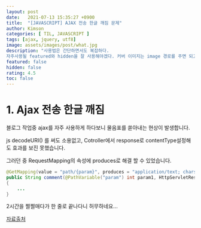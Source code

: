 ```yaml
---
layout: post
date:   2021-07-13 15:35:27 +0900
title:  "[JAVASCRIPT] AJAX 전송 한글 깨짐 문제"
author: Kimson
categories: [ TIL, JAVASCRIPT ]
tags: [ajax, jquery, utf8]
image: assets/images/post/what.jpg
description: "사용법은 간단하면서도 복잡하다.
자주사용될 featured와 hidden을 잘 사용해야겠다. 커버 이미지는 image 경로를 주면 되고, hidden이지만 featured에 띄울 수도 있다."
featured: false
hidden: false
rating: 4.5
toc: false
---
```


# 1. Ajax 전송 한글 깨짐

블로그 작업중 ajax를 자주 사용하게 하다보니 물음표를 쏟아내는 현상이 발생합니다.

js decodeURI() 를 써도 소용없고, Cotroller에서 response로 contentType설정해도 효과를 보진 못했습니다.

그러던 중 RequestMapping의 속성에 produces로 해결 할 수 있었습니다.

```java
@GetMapping(value = "path/{param}", produces = "application/text; charset=utf8")
public String comment(@PathVariable("param") int param1, HttpServletResponse response)
{
    ...
}
```

2시간을 쩔쩔매다가 한 줄로 끝나다니 허무하네요...

[자료출처](https://stratosphere.tistory.com/207)